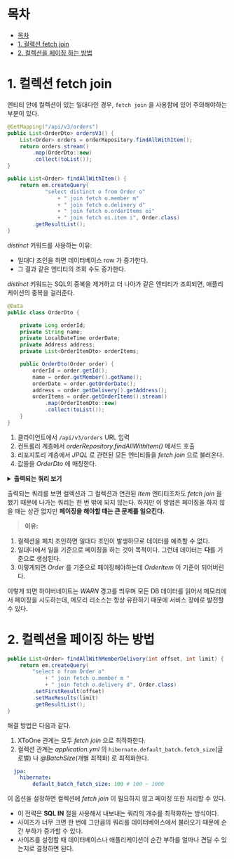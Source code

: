 # 목차

- [목차](#목차)
- [1. 컬렉션 fetch join](#1-컬렉션-fetch-join)
- [2. 컬렉션을 페이징 하는 방법](#2-컬렉션을-페이징-하는-방법)

# 1. 컬렉션 fetch join

엔티티 안에 컬렉션이 있는 일대다인 경우, `fetch join` 을 사용함에 있어 주의해야하는 부분이 있다.

```java
@GetMapping("/api/v3/orders")
public List<OrderDto> ordersV3() {
    List<Order> orders = orderRepository.findAllWithItem();
    return orders.stream()
        .map(OrderDto::new)
        .collect(toList());
}
```

```java
public List<Order> findAllWithItem() {
    return em.createQuery(
            "select distinct o from Order o"
                + " join fetch o.member m"
                + " join fetch o.delivery d"
                + " join fetch o.orderItems oi"
                + " join fetch oi.item i", Order.class)
        .getResultList();
}
```

_distinct_ 키워드를 사용하는 이유:

- 일대다 조인을 하면 데이터베이스 row 가 증가한다.
- 그 결과 같은 엔티티의 조회 수도 증가한다.

_distinct_ 키워드는 SQL의 중복을 제거하고 더 나아가 같은 엔티티가 조회되면, 애플리케이션의 중복을 걸러준다.

```java
@Data
public class OrderDto {

	private Long orderId;
	private String name;
	private LocalDateTime orderDate;
	private Address address;
	private List<OrderItemDto> orderItems;

	public OrderDto(Order order) {
		orderId = order.getId();
		name = order.getMember().getName();
		orderDate = order.getOrderDate();
		address = order.getDelivery().getAddress();
		orderItems = order.getOrderItems().stream()
			.map(OrderItemDto::new)
			.collect(toList());
	}
}
```

1. 클라이언트에서 `/api/v3/orders` URL 입력
2. 컨트롤러 계층에서 _orderRepository.findAllWithItem()_ 메서드 호출
3. 리포지토리 계층에서 _JPQL_ 로 관련된 모든 엔티티들을 _fetch join_ 으로 불러온다.
4. 값들을 _OrderDto_ 에 매칭한다.

<details>
  <summary><b>출력되는 쿼리 보기</b><br/></summary>

```text
2022-08-11 07:05:30.475 DEBUG 16512 --- [nio-8080-exec-6] org.hibernate.SQL                        : 
    select
        distinct order0_.order_id as order_id1_6_0_,
        member1_.member_id as member_i1_4_1_,
        delivery2_.delivery_id as delivery1_2_2_,
        orderitems3_.order_item_id as order_it1_5_3_,
        item4_.item_id as item_id2_3_4_,
        order0_.delivery_id as delivery4_6_0_,
        order0_.member_id as member_i5_6_0_,
        order0_.order_date as order_da2_6_0_,
        order0_.status as status3_6_0_,
        member1_.city as city2_4_1_,
        member1_.street as street3_4_1_,
        member1_.zipcode as zipcode4_4_1_,
        member1_.name as name5_4_1_,
        delivery2_.city as city2_2_2_,
        delivery2_.street as street3_2_2_,
        delivery2_.zipcode as zipcode4_2_2_,
        delivery2_.status as status5_2_2_,
        orderitems3_.count as count2_5_3_,
        orderitems3_.item_id as item_id4_5_3_,
        orderitems3_.order_id as order_id5_5_3_,
        orderitems3_.order_price as order_pr3_5_3_,
        orderitems3_.order_id as order_id5_5_0__,
        orderitems3_.order_item_id as order_it1_5_0__,
        item4_.name as name3_3_4_,
        item4_.price as price4_3_4_,
        item4_.stock_quantity as stock_qu5_3_4_,
        item4_.artist as artist6_3_4_,
        item4_.etc as etc7_3_4_,
        item4_.author as author8_3_4_,
        item4_.isbn as isbn9_3_4_,
        item4_.actor as actor10_3_4_,
        item4_.director as directo11_3_4_,
        item4_.dtype as dtype1_3_4_ 
    from
        orders order0_ 
    inner join
        member member1_ 
            on order0_.member_id=member1_.member_id 
    inner join
        delivery delivery2_ 
            on order0_.delivery_id=delivery2_.delivery_id 
    inner join
        order_item orderitems3_ 
            on order0_.order_id=orderitems3_.order_id 
    inner join
        item item4_ 
            on orderitems3_.item_id=item4_.item_id
2022-08-11 07:05:30.477  INFO 16512 --- [nio-8080-exec-6] p6spy                                    : #1660169130477 | took 0ms | statement | connection 8| url jdbc:h2:tcp://localhost/~/jpashop
select distinct order0_.order_id as order_id1_6_0_, member1_.member_id as member_i1_4_1_, delivery2_.delivery_id as delivery1_2_2_, orderitems3_.order_item_id as order_it1_5_3_, item4_.item_id as item_id2_3_4_, order0_.delivery_id as delivery4_6_0_, order0_.member_id as member_i5_6_0_, order0_.order_date as order_da2_6_0_, order0_.status as status3_6_0_, member1_.city as city2_4_1_, member1_.street as street3_4_1_, member1_.zipcode as zipcode4_4_1_, member1_.name as name5_4_1_, delivery2_.city as city2_2_2_, delivery2_.street as street3_2_2_, delivery2_.zipcode as zipcode4_2_2_, delivery2_.status as status5_2_2_, orderitems3_.count as count2_5_3_, orderitems3_.item_id as item_id4_5_3_, orderitems3_.order_id as order_id5_5_3_, orderitems3_.order_price as order_pr3_5_3_, orderitems3_.order_id as order_id5_5_0__, orderitems3_.order_item_id as order_it1_5_0__, item4_.name as name3_3_4_, item4_.price as price4_3_4_, item4_.stock_quantity as stock_qu5_3_4_, item4_.artist as artist6_3_4_, item4_.etc as etc7_3_4_, item4_.author as author8_3_4_, item4_.isbn as isbn9_3_4_, item4_.actor as actor10_3_4_, item4_.director as directo11_3_4_, item4_.dtype as dtype1_3_4_ from orders order0_ inner join member member1_ on order0_.member_id=member1_.member_id inner join delivery delivery2_ on order0_.delivery_id=delivery2_.delivery_id inner join order_item orderitems3_ on order0_.order_id=orderitems3_.order_id inner join item item4_ on orderitems3_.item_id=item4_.item_id
select distinct order0_.order_id as order_id1_6_0_, member1_.member_id as member_i1_4_1_, delivery2_.delivery_id as delivery1_2_2_, orderitems3_.order_item_id as order_it1_5_3_, item4_.item_id as item_id2_3_4_, order0_.delivery_id as delivery4_6_0_, order0_.member_id as member_i5_6_0_, order0_.order_date as order_da2_6_0_, order0_.status as status3_6_0_, member1_.city as city2_4_1_, member1_.street as street3_4_1_, member1_.zipcode as zipcode4_4_1_, member1_.name as name5_4_1_, delivery2_.city as city2_2_2_, delivery2_.street as street3_2_2_, delivery2_.zipcode as zipcode4_2_2_, delivery2_.status as status5_2_2_, orderitems3_.count as count2_5_3_, orderitems3_.item_id as item_id4_5_3_, orderitems3_.order_id as order_id5_5_3_, orderitems3_.order_price as order_pr3_5_3_, orderitems3_.order_id as order_id5_5_0__, orderitems3_.order_item_id as order_it1_5_0__, item4_.name as name3_3_4_, item4_.price as price4_3_4_, item4_.stock_quantity as stock_qu5_3_4_, item4_.artist as artist6_3_4_, item4_.etc as etc7_3_4_, item4_.author as author8_3_4_, item4_.isbn as isbn9_3_4_, item4_.actor as actor10_3_4_, item4_.director as directo11_3_4_, item4_.dtype as dtype1_3_4_ from orders order0_ inner join member member1_ on order0_.member_id=member1_.member_id inner join delivery delivery2_ on order0_.delivery_id=delivery2_.delivery_id inner join order_item orderitems3_ on order0_.order_id=orderitems3_.order_id inner join item item4_ on orderitems3_.item_id=item4_.item_id;
```
</details>

출력되는 쿼리를 보면 컬렉션과 그 컬렉션과 연관된 _Item_ 엔티티조차도 _fetch join_ 을 했기 때문에 나가는 쿼리는 한 번 밖에 되지 않는다.
하지만 이 방법은 페이징을 하지 않을 때는 상관 없지만 **페이징을 해야할 때는 큰 문제를 일으킨다.**

> **이유:**

1. 컬렉션을 페치 조인하면 일대다 조인이 발생하므로 데이터를 예측할 수 없다.
2. 일대다에서 일을 기준으로 페이징을 하는 것이 목적이다. 그런데 데이터는 **다**를 기준으로 생성된다.
3. 이렇게되면 _Order_ 를 기준으로 페이징해야하는데 _OrderItem_ 이 기준이 되어버린다.

이렇게 되면 하이버네이트는 _WARN_ 경고를 띄우며 모든 DB 데이터를 읽어서 메모리에서 페이징을 시도하는데,
메모리 리소스는 항상 유한하기 때문에 서비스 장애로 발전할 수 있다.


# 2. 컬렉션을 페이징 하는 방법

```java
public List<Order> findAllWithMemberDelivery(int offset, int limit) {
    return em.createQuery(
        "select o from Order o"
            + " join fetch o.member m "
            + " join fetch o.delivery d", Order.class)
        .setFirstResult(offset)
        .setMaxResults(limit)
        .getResultList();
}
```

해결 방법은 다음과 같다.

1. XToOne 관계는 모두 _fetch join_ 으로 최적화한다.
2. 컬렉션 관계는 _application.yml_ 의 `hibernate.default_batch.fetch_size`(글로벌) 나 _@BatchSize_(개별 최적화) 로 최적화한다.

```yaml
  jpa:
    hibernate:
        default_batch_fetch_size: 100 # 100 ~ 1000
```

이 옵션을 설정하면 컬렉션에 _fetch join_ 이 필요하지 않고 페이징 또한 처리할 수 있다.

- 이 전략은 **SQL IN** 절을 사용해서 내보내는 쿼리의 개수를 최적화하는 방식이다.
- 사이즈가 너무 크면 한 번에 그만큼의 쿼리를 데이터베이스에서 불러오기 때문에 순간 부하가 증가할 수 있다.
- 사이즈를 설정할 때 데이터베이스나 애플리케이션이 순간 부하를 얼마나 견딜 수 있는지로 결정하면 된다.

